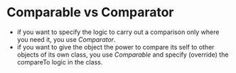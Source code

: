 # Comparable vs Comparator

- if you want to specify the logic to carry out a comparison only where you need it, you use _Comparator_.
- if you want to give the object the power to compare its self to other objects of its own class, you use _Comparable_ and specify (override) the compareTo logic in the class.
